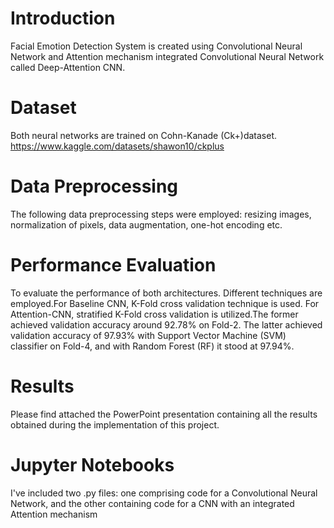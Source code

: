 # Introduction
Facial Emotion Detection System is created using Convolutional Neural Network and Attention mechanism integrated Convolutional Neural Network called Deep-Attention CNN. 
# Dataset
Both neural networks are trained on Cohn-Kanade (Ck+)dataset. https://www.kaggle.com/datasets/shawon10/ckplus 
# Data Preprocessing
The following data preprocessing steps were employed: resizing images, normalization of pixels, data augmentation, one-hot encoding etc. 
# Performance Evaluation
To evaluate the performance of both architectures. Different techniques are employed.For Baseline CNN, K-Fold cross validation technique is used. For Attention-CNN, stratified K-Fold cross validation is utilized.The former achieved validation accuracy around 92.78% on Fold-2. The 
latter achieved validation accuracy of 97.93% with Support Vector Machine (SVM) classifier on 
Fold-4, and with Random Forest (RF) it stood at 97.94%.
# Results
Please find attached the PowerPoint presentation containing all the results obtained during the implementation of this project.
# Jupyter Notebooks
I've included two .py files: one comprising code for a Convolutional Neural Network, and the other containing code for a CNN with an integrated Attention mechanism
